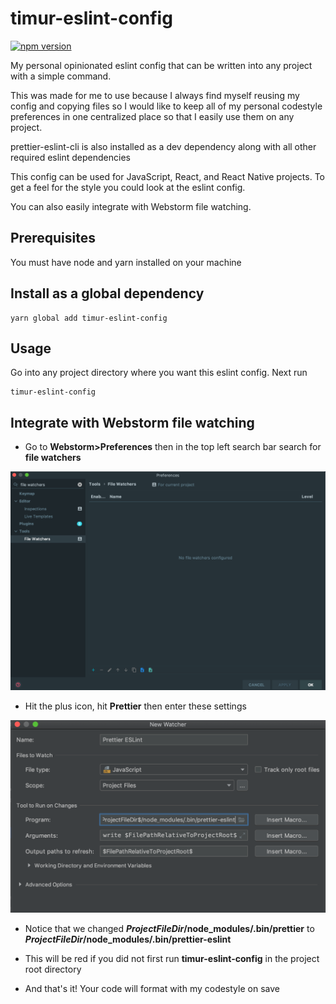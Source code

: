 # timur-eslint-config

[![npm version](https://badge.fury.io/js/timur-eslint-config.svg)](https://badge.fury.io/js/timur-eslint-config)

My personal opinionated eslint config that can be written into any project with a simple command. 

This was made for me to use because I always find myself reusing my config and copying files so I would like to keep all of my personal codestyle preferences in one centralized place so that I easily use them on any project.

prettier-eslint-cli is also installed as a dev dependency along with all other required eslint dependencies 

This config can be used for JavaScript, React, and React Native projects. To get a feel for the style you could look at the eslint config. 

You can also easily integrate with Webstorm file watching.

## Prerequisites

You must have node and yarn installed on your machine

## Install as a global dependency

```
yarn global add timur-eslint-config
```

## Usage

Go into any project directory where you want this eslint config. Next run 
```
timur-eslint-config
```

## Integrate with Webstorm file watching

- Go to __Webstorm>Preferences__ then in the top left search bar search for __file watchers__


![file watchers](https://github.com/timurtu/timur-eslint-config/raw/master/file-watchers.png "file watchers")

- Hit the plus icon, hit __Prettier__ then enter these settings

![settings](https://github.com/timurtu/timur-eslint-config/raw/master/settings.png "settings")

- Notice that we changed __$ProjectFileDir$/node_modules/.bin/prettier__ to __$ProjectFileDir$/node_modules/.bin/prettier-eslint__

- This will be red if you did not first run __timur-eslint-config__ in the project root directory

- And that's it! Your code will format with my codestyle on save 
